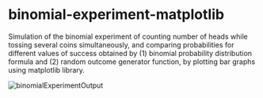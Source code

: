 # binomial-experiment-matplotlib
Simulation of the binomial experiment of counting number of heads while tossing several coins simultaneously, and comparing probabilities for different values of success obtained by (1) binomial probability distribution formula and (2) random outcome generator function, by plotting bar graphs using matplotlib library.

![binomialExperimentOutput](https://user-images.githubusercontent.com/76199286/162637322-35d26746-f50e-44f0-8141-31eb8fc7cbeb.png)
